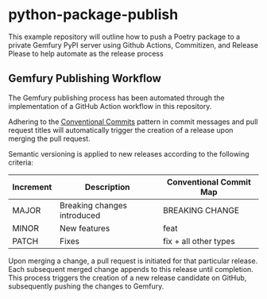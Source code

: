# python-package-publish

This example repository will outline how to push a Poetry package to a private Gemfury PyPI server using Github Actions, Commitizen, and Release Please to help automate as the release process

## Gemfury Publishing Workflow

The Gemfury publishing process has been automated through the implementation of a GitHub Action workflow in this repository.

Adhering to the [Conventional Commits](https://www.conventionalcommits.org/en/v1.0.0/) pattern in commit messages and pull request titles will automatically trigger the creation of a release upon merging the pull request.

Semantic versioning is applied to new releases according to the following criteria:

| Increment | Description                 | Conventional Commit Map |
| --------- | --------------------------- | ----------------------- |
| MAJOR     | Breaking changes introduced | BREAKING CHANGE         |
| MINOR     | New features                | feat                    |
| PATCH     | Fixes                       | fix + all other types   |

Upon merging a change, a pull request is initiated for that particular release. Each subsequent merged change appends to this release until completion. This process triggers the creation of a new release candidate on GitHub, subsequently pushing the changes to Gemfury.
